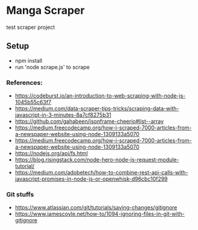 # Manga Scraper
test scraper project


## Setup
- npm install
- run 'node scrape.js' to scrape

### References:
- https://codeburst.io/an-introduction-to-web-scraping-with-node-js-1045b55c63f7
- https://medium.com/data-scraper-tips-tricks/scraping-data-with-javascript-in-3-minutes-8a7cf8275b31
- https://github.com/gahabeen/jsonframe-cheerio#list--array
- https://medium.freecodecamp.org/how-i-scraped-7000-articles-from-a-newspaper-website-using-node-1309133a5070
- https://medium.freecodecamp.org/how-i-scraped-7000-articles-from-a-newspaper-website-using-node-1309133a5070
- https://nodejs.org/api/fs.html
- https://blog.risingstack.com/node-hero-node-js-request-module-tutorial/
- https://medium.com/adobetech/how-to-combine-rest-api-calls-with-javascript-promises-in-node-js-or-openwhisk-d96cbc10f299



### Git stuffs
- https://www.atlassian.com/git/tutorials/saving-changes/gitignore
- https://www.jamescoyle.net/how-to/1094-ignoring-files-in-git-with-gitignore
